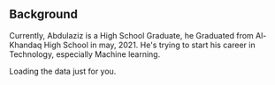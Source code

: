 ## Background

Currently, Abdulaziz is a High School Graduate, he Graduated from Al-Khandaq High School in may, 2021. He's trying to start his career in Technology, especially Machine learning.


<!-- FIXME: not responsive -->
<div class="calendar">
    <!-- Loading stuff -->
    Loading the data just for you.
</div>

<script>
    new GitHubCalendar(".calendar", "sudomaze");
</script>

